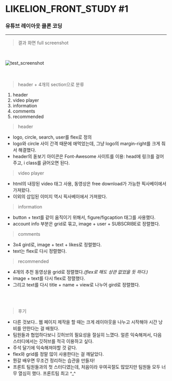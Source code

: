 # LIKELION_FRONT_STUDY #1
### 유튜브 레이아웃 클론 코딩
***


>결과 화면 full screenshot
<br>

![test_screenshot](https://user-images.githubusercontent.com/100709499/166303432-93826f28-4fd1-4024-bc29-864869e52583.png)   
<br>
<br>
>header + 4개의 section으로 분류
1. header
2. video player
3. information
4. comments
5. recommended

>header
* logo, circle, search, user를 flex로 정의
* logo와 circle 사이 간격 때문에 애먹었는데, 그냥 logo의 margin-right를 크게 줘서 해결했다.
* header의 돋보기 아이콘은 Font-Awesome 사이트를 이용: head에 링크를 걸어주고, i class를 긁어오면 된다.


>video player
* html의 내장된 video 태그 사용, 동영상은 free download가 가능한 픽사베이에서 가져왔다.
* 이외의 삽입된 이미지 역시 픽사베이에서 가져왔다.

>information
* button + text를 같이 움직이기 위해서, figure/figcaption 태그를 사용했다.
* account info 부분은 grid로 묶고, image + user + SUBSCRIBE로 정렬했다.

>comments
* 3x4 gird로, image + text + likes로 정렬했다.
* text는 flex로 다시 정렬했다.

>recommended
* 4개의 추천 동영상을 grid로 정렬했다._(flex로 해도 상관 없었을 듯 하다.)_
* image + text를 다시 flex로 정렬했다.
* 그리고 text를 다시 title + name + view로 나누어 gird로 정렬했다.

<br>
<br>

>후기
* 다른 것보다.. 웹 페이지 제작을 할 때는 크게 레이아웃을 나누고 시작해야 시간 낭비를 안한다는 걸 배웠다.
* 팀원들과 협업하다보니 깃허브의 필요성을 절실히 느꼈다. 얼른 익숙해져서, 다음 스터디에서는 깃허브를 적극 이용하고 싶다.
* 주석 달기에 익숙해져야할 것 같다.
* flex와 grid를 정말 많이 사용한다는 걸 깨달았다.
* 뭔갈 배우면 무조건 정리하는 습관을 만들자!
* 프론트 팀원들과의 첫 스터디였는데, 처음이라 우여곡절도 많았지만 팀원들 모두 너무 열심히 했다. 프론트팀 최고 ^_^
